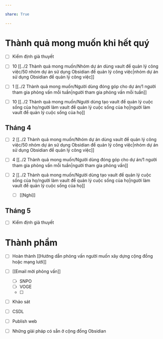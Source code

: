---  
share: True  
---  
# Thành quả mong muốn khi hết quý  
- [ ] Kiểm định giả thuyết  
- [ ]  10 [[../2 Thành quả mong muốn/Nhóm dự án dùng vault để quản lý công việc/50 nhóm dự án sử dụng Obsidian để quản lý công việc|nhóm dự án sử dụng Obsidian để quản lý công việc]]  
- [ ] 1 [[../2 Thành quả mong muốn/Người dùng đóng góp cho dự án/1 người tham gia phỏng vấn mỗi tuần|người tham gia phỏng vấn mỗi tuần]]  
- [ ] 10 [[../2 Thành quả mong muốn/Người dùng tạo vault để quản lý cuộc sống của họ/người làm vault để quản lý cuộc sống của họ|người làm vault để quản lý cuộc sống của họ]]  
  
## Tháng 4  
- [ ]  2 [[../2 Thành quả mong muốn/Nhóm dự án dùng vault để quản lý công việc/50 nhóm dự án sử dụng Obsidian để quản lý công việc|nhóm dự án sử dụng Obsidian để quản lý công việc]]  
- [ ] 4 [[../2 Thành quả mong muốn/Người dùng đóng góp cho dự án/1 người tham gia phỏng vấn mỗi tuần|người tham gia phỏng vấn]]  
- [ ] 2 [[../2 Thành quả mong muốn/Người dùng tạo vault để quản lý cuộc sống của họ/người làm vault để quản lý cuộc sống của họ|người làm vault để quản lý cuộc sống của họ]]  
	- [ ] [[Nghi]]  
  
## Tháng 5  
- [ ] Kiểm định giả thuyết  
  
# Thành phẩm  
- [ ] Hoàn thành [[Hướng dẫn phỏng vấn người muốn xây dựng cộng đồng hoặc mạng lưới]]  
- [ ] [[Email mời phỏng vấn]]  
    - [ ] SNPO  
    - [ ] VOGE  
    - [ ]   
- [ ] Khảo sát  
- [ ] CSDL  
- [ ] Publish web  
- [ ] Những giải pháp có sẵn ở cộng đồng Obsidian  
  
